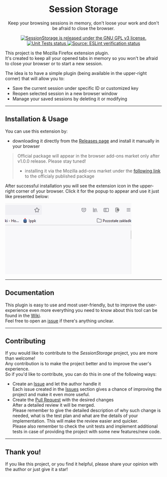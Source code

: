 <h1 align="center"> Session Storage </h1>
<p align="center">
    Keep your browsing sessions in memory, don't loose your work and don't be afraid to close the browser.
</p>
<p align="center">
    <a href="https://github.com/BartoszKlonowski/ExtendedVector/blob/main/LICENSE">
        <img src="https://img.shields.io/github/license/BartoszKlonowski/session-storage?style=plastic" alt="SessionStorage is released under the GNU GPL v3 license." />
    </a>
    <a href="https://github.com/BartoszKlonowski/session-storage/actions/workflows/session-storage-CI.yml">
        <img src="https://img.shields.io/github/workflow/status/BartoszKlonowski/session-storage/SessionStorage-CI?label=Tests&style=plastic" alt="Unit Tests status" />
    </a>
    <a href="https://github.com/BartoszKlonowski/session-storage/actions/workflows/SessionStorage-CI.yml">
        <img src="https://img.shields.io/github/workflow/status/BartoszKlonowski/session-storage/SessionStorage-CI?label=Verify%3A%20ESLint&style=plastic" alt="Source: ESLint verification status" />
    </a>
</p>

This project is the Mozilla Firefox extension plugin.
<br/>It's created to keep all your opened tabs in memory so you won't be afraid to close your browser or to start a new session.

The idea is to have a simple plugin (being available in the upper-right corner) that will allow you to:
* Save the current session under specific ID or customized key
* Reopen selected session in a new browser window
* Manage your saved sessions by deleting it or modifying
  

---
  
## Installation & Usage ##

You can use this extension by:
* downloading it directly from the [Releases page](https://github.com/BartoszKlonowski/session-storage/releases) and install it manually in your browser
> Official package will appear in the browser add-ons market only after v1.0.0 release.
> Please stay tuned!
>* installing it via the Mozilla add-ons market under the [following link](https://addons.mozilla.org/pl/firefox/addon/SessionStorage/) to the officialy published package

After successful installation you will see the extension icon in the upper-right corner of your browser.
Click it for the popup to appear and use it just like presented below:

![Usage presentation GIF](.github/resources/Plugin-presentation1.gif)

---


## Documentation ##

This plugin is easy to use and most user-friendly, but to improve the user-experience even more everything you need to know about this tool can be found in the [Wiki](https://github.com/BartoszKlonowski/session-storage/wiki).
<br/>Feel free to open an [issue](https://github.com/BartoszKlonowski/session-storage/issues) if there's anything unclear.

---

## Contributing ##

If you would like to contribute to the *SessionStorage* project, you are more than welcome!
<br/>Any contribution is to make the project better and to improve the user's experience.
<br/>So if you'd like to contribute, you can do this in one of the following ways:

* Create an [Issue](https://github.com/BartoszKlonowski/session-storage/issues/new) and let the author handle it
<br/>Each issue created in the [Issues](https://github.com/BartoszKlonowski/session-storage/issues) section gives a chance of improving the project and make it even more useful.
* Create the [Pull Request](https://github.com/BartoszKlonowski/session-storage/compare) with the desired changes
<br/>After a detailed review it will be merged.
<br/>Please remember to give the detailed description of why such change is needed, what is the test plan and what are the details of your implementation. This will make the review easier and quicker.
<br/>Please also remember to check the unit tests and implement additional tests in case of providing the project with some new features/new code.

---

## Thank you! ##

If you like this project, or you find it helpful, please share your opinion with the author or just give it a star!
